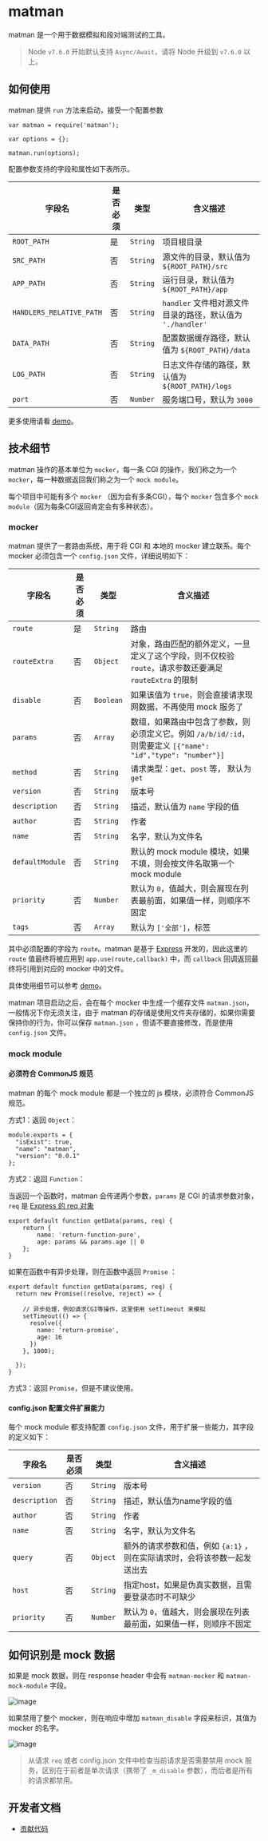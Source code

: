 # matman

matman 是一个用于数据模拟和段对端测试的工具。

> Node `v7.6.0` 开始默认支持 `Async/Await`，请将 Node 升级到 `v7.6.0` 以上。

## 如何使用

matman 提供 `run` 方法来启动，接受一个配置参数

```
var matman = require('matman');

var options = {};

matman.run(options);
```

配置参数支持的字段和属性如下表所示。

 字段名 | 是否必须 | 类型 | 含义描述 |
| --- | --- | --- | --- |
| `ROOT_PATH` | 是 | `String` | 项目根目录 |
| `SRC_PATH` | 否 | `String` | 源文件的目录，默认值为 `${ROOT_PATH}/src` |
| `APP_PATH` | 否 | `String` | 运行目录，默认值为 `${ROOT_PATH}/app` |
| `HANDLERS_RELATIVE_PATH` | 否 | `String` | `handler` 文件相对源文件目录的路径，默认值为 `'./handler'` |
| `DATA_PATH` | 否 | `String` | 配置数据缓存路径，默认值为 `${ROOT_PATH}/data` |
| `LOG_PATH` | 否 | `String` | 日志文件存储的路径，默认值为 `${ROOT_PATH}/logs` |
| `port` | 否 | `Number` | 服务端口号，默认为 `3000` |

更多使用请看 [demo](https://github.com/helinjiang/matman/tree/master/demo)。

## 技术细节

matman 操作的基本单位为 `mocker`，每一条 CGI 的操作，我们称之为一个 `mocker`，每一种数据返回我们称之为一个 `mock module`。

每个项目中可能有多个 `mocker` （因为会有多条CGI），每个 `mocker` 包含多个 `mock module`（因为每条CGI返回肯定会有多种状态）。

### mocker

matman 提供了一套路由系统，用于将 CGI 和 本地的 mocker 建立联系。每个 mocker 必须包含一个 `config.json` 文件，详细说明如下：

| 字段名 | 是否必须 | 类型 | 含义描述 |
| --- | --- | --- | --- |
| `route` | 是 | `String` | 路由 |
| `routeExtra` | 否 | `Object` | 对象，路由匹配的额外定义，一旦定义了这个字段，则不仅校验 `route`，请求参数还要满足 `routeExtra` 的限制 |
| `disable` | 否 | `Boolean` | 如果该值为 `true`，则会直接请求现网数据，不再使用 mock 服务了 |
| `params` | 否 | `Array` | 数组，如果路由中包含了参数，则必须定义它。例如 `/a/b/id/:id`，则需要定义 `[{"name": "id","type": "number"}]` |
| `method` | 否 | `String` | 请求类型：`get`、`post` 等， 默认为 `get` |
| `version` | 否 | `String` | 版本号 |
| `description` | 否 | `String` | 描述，默认值为 `name` 字段的值 |
| `author` | 否 | `String` | 作者 |
| `name` | 否 | `String` | 名字，默认为文件名 |
| `defaultModule` | 否 | `String` | 默认的 mock module 模块，如果不填，则会按文件名取第一个 mock module |
| `priority` | 否 | `Number` | 默认为 `0`，值越大，则会展现在列表最前面，如果值一样，则顺序不固定 |
| `tags` | 否 | `Array` | 默认为 `['全部']`，标签 |

其中必须配置的字段为 `route`。matman 是基于 [Express](http://expressjs.com/) 开发的，因此这里的 `route` 值最终将被应用到 `app.use(route,callback)` 中，而 `callback` 回调返回最终将引用到对应的 mocker 中的文件。

具体使用细节可以参考 [demo](https://github.com/helinjiang/matman/tree/master/demo)。

matman 项目启动之后，会在每个 mocker 中生成一个缓存文件 `matman.json`，一般情况下你无须关注，由于 matman 的存储是使用文件夹存储的，如果你需要保持你的行为，你可以保存 `matman.json` ，但请不要直接修改，而是使用 `config.json` 文件。

### mock module

#### 必须符合 CommonJS 规范

matman 的每个 mock module 都是一个独立的 js 模块，必须符合 CommonJS 规范。

方式1：返回 `Object`：

```
module.exports = {
  "isExist": true,
  "name": "matman",
  "version": "0.0.1"
};
```

方式2：返回 `Function`：

当返回一个函数时，matman 会传递两个参数，`params` 是 CGI 的请求参数对象， `req` 是 [Express 的 req 对象](http://expressjs.com/en/4x/api.html#req)

```
export default function getData(params, req) {
    return {
        name: 'return-function-pure',
        age: params && params.age || 0
    };
}
```

如果在函数中有异步处理，则在函数中返回 `Promise` ：

```
export default function getData(params, req) {
  return new Promise((resolve, reject) => {

    // 异步处理，例如请求CGI等操作，这里使用 setTimeout 来模拟
    setTimeout(() => {
      resolve({
        name: 'return-promise',
        age: 16
      })
    }, 1000);

  });
}
```

方式3：返回 `Promise`，但是不建议使用。

#### config.json 配置文件扩展能力

每个 mock module 都支持配置 `config.json` 文件，用于扩展一些能力，其字段的定义如下：

| 字段名 | 是否必须 | 类型 | 含义描述 |
| --- | --- | --- | --- |
| `version` | 否 | `String` | 版本号 |
| `description` | 否 | `String` | 描述，默认值为name字段的值 |
| `author` | 否 | `String` | 作者 |
| `name` | 否 | `String` | 名字，默认为文件名 |
| `query` | 否 | `Object` | 额外的请求参数和值，例如 `{a:1}` ，则在实际请求时，会将该参数一起发送出去 |
| `host` | 否 | `String` | 指定host，如果是伪真实数据，且需要登录态时不可缺少 |
| `priority` | 否 | `Number` | 默认为 `0`，值越大，则会展现在列表最前面，如果值一样，则顺序不固定 |


## 如何识别是 mock 数据

如果是 mock 数据，则在 response header 中会有 `matman-mocker` 和 `matman-mock-module` 字段。

![image](https://user-images.githubusercontent.com/13464168/27419496-d4aae20a-5753-11e7-86e2-cbd7048ddc3d.png)

如果禁用了整个 mocker，则在响应中增加 `matman_disable` 字段来标识，其值为 mocker 的名字。

![image](https://user-images.githubusercontent.com/13464168/27423154-453a1ffe-5763-11e7-9536-dfa0d6c4ddeb.png)


> 从请求 `req` 或者 config.json 文件中检查当前请求是否需要禁用 mock 服务，区别在于前者是单次请求（携带了 `_m_disable` 参数），而后者是所有的请求都禁用。


## 开发者文档

- [贡献代码](https://github.com/helinjiang/matman/wiki/%E8%B4%A1%E7%8C%AE%E4%BB%A3%E7%A0%81)
